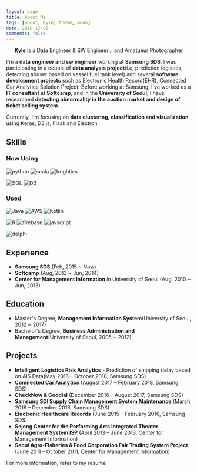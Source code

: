 ```yaml
---
layout: page
title: About Me
tags: [about, Kyle, theme, moon]
date: 2018-12-07
comments: false
---
```


<center><a href="http://madigun697.github.io/blog"><b>Kyle</b></a> is a Data Engineer & SW Engineer... and Amatueur Photographer</center>

I'm a **data engineer and sw engineer** working at **Samsung SDS**. I was participating in a couple of **data analysis project**(i.e, prediction logistics, detecting abuser based on vessel fuel tank level) and several **software development projects** such as Electronic Health Record(EHR), Connected Car Analytics Solution Project. Before working at Samsung, I've worked as a **IT consultant** at **Softcamp**, and in the **University of Seoul**, I have researched **detecting abnormality in the auction market and design of ticket selling system**.

Currently, I'm focusing on **data clustering, classification and visualization** using Keras, D3.js, Flask and Electron



## Skills

### Now Using

![python](https://img.shields.io/badge/python-2017~Now-green.svg?logo=python&style=for-the-badge&colorB=3776AB) ![scala](https://img.shields.io/badge/scala-2018~Now-green.svg?logo=scala&style=for-the-badge&colorB=DC322F) ![brightics](https://img.shields.io/badge/Brightics-2017~Now-green.svg?logo=samsung&style=for-the-badge&colorB=1428A0) 

![SQL](https://img.shields.io/badge/SQL-2010~Now-green.svg?style=for-the-badge&colorB=4479A1) ![D3](https://img.shields.io/badge/D3-2017~Now-green.svg?logo=d3.js&style=for-the-badge&colorB=F9A03C) 

### Used

![Java](https://img.shields.io/badge/java-2014~2017-green.svg?logo=java&style=for-the-badge&colorB=007396) ![AWS](https://img.shields.io/badge/AWS-2016~2017-green.svg?logo=amazon&style=for-the-badge&colorB=FF9900) ![Kotlin](https://img.shields.io/badge/kotlin-2016~2017-green.svg?logo=kotlin&style=for-the-badge&colorB=0095D5)  

![R](https://img.shields.io/badge/R-2017-green.svg?logo=r&style=for-the-badge&colorB=276DC3) ![firebase](https://img.shields.io/badge/firebase-2016~2017-green.svg?logo=firebase&style=for-the-badge&colorB=FFCA28) ![javscript](https://img.shields.io/badge/javascript-2017~2018-green.svg?logo=javascript&style=for-the-badge&colorB=F7DF1E) 

![delphi](https://img.shields.io/badge/delphi-2014~2015-green.svg?style=for-the-badge&colorB=E42627) 



## Experience
* **Samsung SDS** (Feb, 2015 ~ Now)
* **Softcamp** (Aug, 2013 ~ Jun, 2014)
* **Center for Management Information** in University of Seoul (Aug, 2010 ~ Jun, 2013)

## Education
* Master's Degree, **Management Information System**(University of Seoul, 2012 ~ 2017)
* Bachelor's Degree, **Business Administration and Management**(University of Seoul, 2005 ~ 2012)

## Projects

* **Intelligent Logistics Risk Analytics** - Prediction of shipping delay based on AIS Data(May 2018 – October 2018, Samsung SDS)
* **Comnected Car Analytics** (August 2017 – February 2018, Samsung SDS)
* **CheckNow & Goodial** (December 2016 – August 2017, Samsung SDS)
* **Samsung SDI Supply Chain Management System Maintenance** (March 2016 – December 2016, Samsung SDS)
* **Electronic Healthcare Records** (June 2015 – February 2016, Samsung SDS)
* **Sejong Center for the Performing Arts Integrated Theater Management System ISP** (April 2013 – June 2013, Center for Management Information)
* **Seoul Agro-Fisheries & Food Corporation Fair Trading System Project** (June 2011 – October 2011, Center for Management Information)



For more information, refer to my resume
